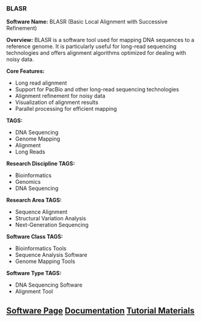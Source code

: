 ### BLASR

**Software Name:** BLASR (Basic Local Alignment with Successive Refinement)

**Overview:** BLASR is a software tool used for mapping DNA sequences to a reference genome. It is particularly useful for long-read sequencing technologies and offers alignment algorithms optimized for dealing with noisy data.

**Core Features:**
- Long read alignment
- Support for PacBio and other long-read sequencing technologies
- Alignment refinement for noisy data
- Visualization of alignment results
- Parallel processing for efficient mapping

**TAGS:**
- DNA Sequencing
- Genome Mapping
- Alignment
- Long Reads

**Research Discipline TAGS:**
- Bioinformatics
- Genomics
- DNA Sequencing

**Research Area TAGS:**
- Sequence Alignment
- Structural Variation Analysis
- Next-Generation Sequencing

**Software Class TAGS:**
- Bioinformatics Tools
- Sequence Analysis Software
- Genome Mapping Tools

**Software Type TAGS:**
- DNA Sequencing Software
- Alignment Tool

[Software Page](#)
[Documentation](#)
[Tutorial Materials](#)
--------------------------------------
